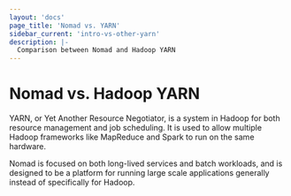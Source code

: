 ```yaml
---
layout: 'docs'
page_title: 'Nomad vs. YARN'
sidebar_current: 'intro-vs-other-yarn'
description: |-
  Comparison between Nomad and Hadoop YARN
---
```


# Nomad vs. Hadoop YARN

YARN, or Yet Another Resource Negotiator, is a system in Hadoop
for both resource management and job scheduling. It is used to allow multiple
Hadoop frameworks like MapReduce and Spark to run on the same hardware.

Nomad is focused on both long-lived services and batch workloads, and
is designed to be a platform for running large scale applications
generally instead of specifically for Hadoop.
